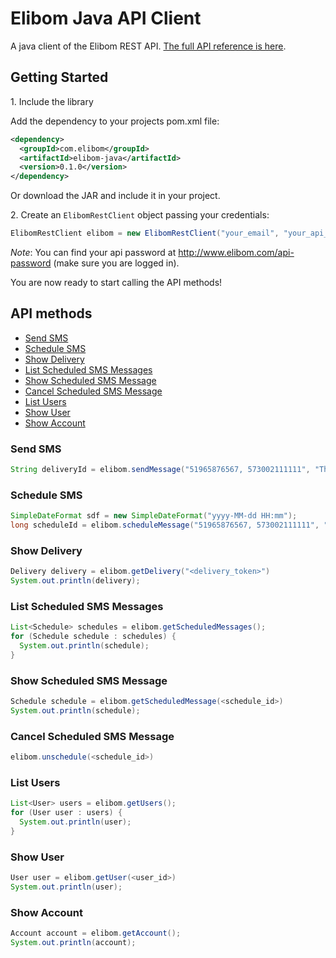 Elibom Java API Client
===========

A java client of the Elibom REST API. [The full API reference is here](http://www.elibom.com/developers/reference).


## Getting Started

1\. Include the library

Add the dependency to your projects pom.xml file:

```xml
<dependency>
  <groupId>com.elibom</groupId>
  <artifactId>elibom-java</artifactId>
  <version>0.1.0</version>
</dependency>
```

Or download the JAR and include it in your project.

2\. Create an `ElibomRestClient` object passing your credentials:

```java
ElibomRestClient elibom = new ElibomRestClient("your_email", "your_api_password");
```

*Note*: You can find your api password at http://www.elibom.com/api-password (make sure you are logged in).

You are now ready to start calling the API methods!

## API methods

* [Send SMS](#send-sms)
* [Schedule SMS](#schedule-sms)
* [Show Delivery](#show-delivery)
* [List Scheduled SMS Messages](#list-scheduled-sms-messages)
* [Show Scheduled SMS Message](#show-scheduled-sms-message)
* [Cancel Scheduled SMS Message](#cancel-scheduled-sms-message)
* [List Users](#list-users)
* [Show User](#show-user)
* [Show Account](#show-account)

### Send SMS
```java
String deliveryId = elibom.sendMessage("51965876567, 573002111111", "This is a test");
```

### Schedule SMS 
```java
SimpleDateFormat sdf = new SimpleDateFormat("yyyy-MM-dd HH:mm");
long scheduleId = elibom.scheduleMessage("51965876567, 573002111111", "This is a test", sdf.parse("2014-08-24 10:00"));
```

### Show Delivery
```java
Delivery delivery = elibom.getDelivery("<delivery_token>")
System.out.println(delivery);
```

### List Scheduled SMS Messages
```java
List<Schedule> schedules = elibom.getScheduledMessages();
for (Schedule schedule : schedules) {
  System.out.println(schedule);
}
```

### Show Scheduled SMS Message
```java
Schedule schedule = elibom.getScheduledMessage(<schedule_id>)
System.out.println(schedule);
```

### Cancel Scheduled SMS Message
```java
elibom.unschedule(<schedule_id>)
```

### List Users
```java
List<User> users = elibom.getUsers();
for (User user : users) {
  System.out.println(user);
}
```

### Show User
```java
User user = elibom.getUser(<user_id>)
System.out.println(user);
```

### Show Account
```java
Account account = elibom.getAccount();
System.out.println(account);
